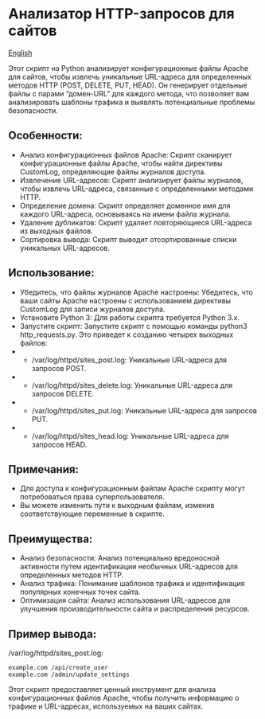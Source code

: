 # Анализатор HTTP-запросов для сайтов

[English](README.md)

Этот скрипт на Python анализирует конфигурационные файлы Apache для сайтов, чтобы извлечь уникальные URL-адреса для определенных методов HTTP (POST, DELETE, PUT, HEAD). Он генерирует отдельные файлы с парами “домен-URL” для каждого метода, что позволяет вам анализировать шаблоны трафика и выявлять потенциальные проблемы безопасности.

## Особенности:

- Анализ конфигурационных файлов Apache: Скрипт сканирует конфигурационные файлы Apache, чтобы найти директивы CustomLog, определяющие файлы журналов доступа.
- Извлечение URL-адресов: Скрипт анализирует файлы журналов, чтобы извлечь URL-адреса, связанные с определенными методами HTTP.
- Определение домена: Скрипт определяет доменное имя для каждого URL-адреса, основываясь на имени файла журнала.
- Удаление дубликатов: Скрипт удаляет повторяющиеся URL-адреса из выходных файлов.
- Сортировка вывода: Скрипт выводит отсортированные списки уникальных URL-адресов.

## Использование:

- Убедитесь, что файлы журналов Apache настроены: Убедитесь, что ваши сайты Apache настроены с использованием директивы CustomLog для записи журналов доступа.
- Установите Python 3: Для работы скрипта требуется Python 3.x.
- Запустите скрипт: Запустите скрипт с помощью команды python3 http_requests.py. Это приведет к созданию четырех выходных файлов:
- - /var/log/httpd/sites_post.log: Уникальные URL-адреса для запросов POST.
- - /var/log/httpd/sites_delete.log: Уникальные URL-адреса для запросов DELETE.
- - /var/log/httpd/sites_put.log: Уникальные URL-адреса для запросов PUT.
- - /var/log/httpd/sites_head.log: Уникальные URL-адреса для запросов HEAD.

## Примечания:

- Для доступа к конфигурационным файлам Apache скрипту могут потребоваться права суперпользователя.
- Вы можете изменить пути к выходным файлам, изменив соответствующие переменные в скрипте.

## Преимущества:

- Анализ безопасности: Анализ потенциально вредоносной активности путем идентификации необычных URL-адресов для определенных методов HTTP.
- Анализ трафика: Понимание шаблонов трафика и идентификация популярных конечных точек сайта.
- Оптимизация сайта: Анализ использования URL-адресов для улучшения производительности сайта и распределения ресурсов.

## Пример вывода:

/var/log/httpd/sites_post.log:
```
example.com /api/create_user
example.com /admin/update_settings
```

Этот скрипт предоставляет ценный инструмент для анализа конфигурационных файлов Apache, чтобы получить информацию о трафике и URL-адресах, используемых на ваших сайтах.

